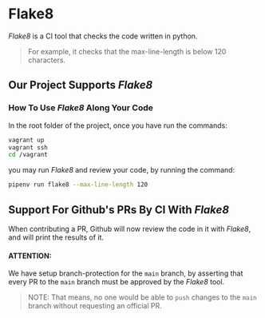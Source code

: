 # Flake8

*Flake8* is a CI tool that checks the code written in python.
> For example, it checks that the max-line-length is below 120
characters.

## Our Project Supports *Flake8*

### How To Use *Flake8* Along Your Code

In the root folder of the project, once you have run the commands:
```sh
vagrant up
vagrant ssh
cd /vagrant
```
you may run *Flake8* and review your code,
by running the command:
```sh
pipenv run flake8 --max-line-length 120
```

## Support For Github's PRs By CI With *Flake8*
When contributing a PR, Github will now review the code in it
with *Flake8*, and will print the results of it.

#### **ATTENTION:**
We have setup branch-protection for the `main` branch, by asserting that
every PR to the `main` branch must be approved by the *Flake8* tool.
> NOTE: That means, no one would be able to `push` changes to the `main` branch without requesting an official PR.
